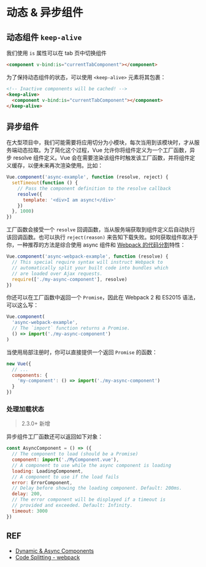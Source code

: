 # 动态 & 异步组件

## 动态组件 `keep-alive`

我们使用 `is` 属性可以在 tab 页中切换组件

```html
<component v-bind:is="currentTabComponent"></component>
```

为了保持动态组件的状态，可以使用 `<keep-alive>` 元素将其包裹：

```html
<!-- Inactive components will be cached! -->
<keep-alive>
  <component v-bind:is="currentTabComponent"></component>
</keep-alive>
```

## 异步组件

在大型项目中，我们可能需要将应用切分为小模块，每次当用到该模块时，才从服务端动态拉取。为了简化这个过程，Vue 允许你将组件定义为一个工厂函数，异步 resolve 组件定义。Vue 会在需要渲染该组件时触发该工厂函数，并将组件定义缓存，以便未来再次渲染使用。比如：

```js
Vue.component('async-example', function (resolve, reject) {
  setTimeout(function () {
    // Pass the component definition to the resolve callback
    resolve({
      template: '<div>I am async!</div>'
    })
  }, 1000)
})
```

工厂函数会接受一个 `resolve` 回调函数，当从服务端获取到组件定义后自动执行该回调函数。也可以执行 `reject(reason)` 来告知下载失败。如何获取组件取决于你，一种推荐的方法是综合使用 async 组件和 [Webpack 的代码分割][code-split]特性：

```js
Vue.component('async-webpack-example', function (resolve) {
  // This special require syntax will instruct Webpack to
  // automatically split your built code into bundles which
  // are loaded over Ajax requests.
  require(['./my-async-component'], resolve)
})
```

你还可以在工厂函数中返回一个 `Promise`，因此在 Webpack 2 和 ES2015 语法，可以这么写：

```js
Vue.component(
  'async-webpack-example',
  // The `import` function returns a Promise.
  () => import('./my-async-component')
)
```

当使用局部注册时，你可以直接提供一个返回 `Promise` 的函数：

```js
new Vue({
  // ...
  components: {
    'my-component': () => import('./my-async-component')
  }
})
```

### 处理加载状态

> 2.3.0+ 新增

异步组件工厂函数还可以返回如下对象：

```js
const AsyncComponent = () => ({
  // The component to load (should be a Promise)
  component: import('./MyComponent.vue'),
  // A component to use while the async component is loading
  loading: LoadingComponent,
  // A component to use if the load fails
  error: ErrorComponent,
  // Delay before showing the loading component. Default: 200ms.
  delay: 200,
  // The error component will be displayed if a timeout is
  // provided and exceeded. Default: Infinity.
  timeout: 3000
})
```

## REF

- [Dynamic & Async Components][guide]
- [Code Splitting - webpack][code-split]

[guide]: https://vuejs.org/v2/guide/components-dynamic-async.html
[code-split]: https://webpack.js.org/guides/code-splitting/